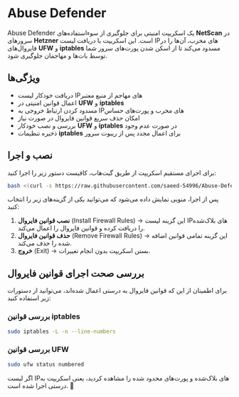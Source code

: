 # Abuse Defender

Abuse Defender یک اسکریپت امنیتی برای جلوگیری از سوءاستفاده‌های **NetScan** در سرورهای **Hetzner** است. این اسکریپت با دریافت لیست IPهای مخرب، آن‌ها را در فایروال‌های **UFW** و **iptables** مسدود می‌کند تا از اسکن شدن پورت‌های سرور شما توسط بات‌ها و مهاجمان جلوگیری شود.

## ویژگی‌ها
- دریافت خودکار لیست IPهای مهاجم از منبع معتبر
- اعمال قوانین امنیتی در **UFW** و **iptables**
- مسدود کردن ارتباط خروجی به IPهای مخرب و پورت‌های حساس
- امکان حذف سریع قوانین فایروال در صورت نیاز
- بررسی و نصب خودکار **UFW** و **iptables** در صورت عدم وجود
- ذخیره تنظیمات **iptables** برای اعمال مجدد پس از ریبوت سرور

## نصب و اجرا

برای اجرای مستقیم اسکریپت از طریق گیت‌هاب، کافیست دستور زیر را اجرا کنید:

```bash
bash <(curl -s https://raw.githubusercontent.com/saeed-54996/Abuse-Defender/main/abuse-defender.sh)
```

پس از اجرا، منویی نمایش داده می‌شود که می‌توانید یکی از گزینه‌های زیر را انتخاب کنید:

1. **نصب قوانین فایروال** (Install Firewall Rules) → این گزینه لیست IPهای بلاک‌شده را دریافت کرده و قوانین فایروال را اعمال می‌کند.
2. **حذف قوانین فایروال** (Remove Firewall Rules) → این گزینه تمامی قوانین اضافه شده را حذف می‌کند.
3. **خروج** (Exit) → بستن اسکریپت بدون انجام تغییرات.

## بررسی صحت اجرای قوانین فایروال

برای اطمینان از این که قوانین فایروال به درستی اعمال شده‌اند، می‌توانید از دستورات زیر استفاده کنید:

### بررسی قوانین **iptables**
```bash
sudo iptables -L -n --line-numbers
```

### بررسی قوانین **UFW**
```bash
sudo ufw status numbered
```

اگر لیست IPهای بلاک‌شده و پورت‌های محدود شده را مشاهده کردید، یعنی اسکریپت به درستی اجرا شده است. 🚀